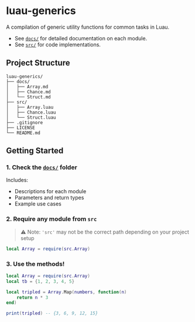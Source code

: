 # luau-generics

A compilation of generic utility functions for common tasks in Luau.

- See [`docs/`](docs/) for detailed documentation on each module.
- See [`src/`](src/) for code implementations.

## Project Structure

``` text
luau-generics/
├── docs/
│   ├── Array.md
│   ├── Chance.md
│   └── Struct.md
├── src/
│   ├── Array.luau
│   ├── Chance.luau
│   └── Struct.luau
├── .gitignore
├── LICENSE
└── README.md
```


## Getting Started

### 1. Check the [`docs/`](docs/) folder  

Includes:
- Descriptions for each module
- Parameters and return types
- Example use cases

### 2. Require any module from `src`

> ⚠️ Note: `'src'` may not be the correct path depending on your project setup

```lua
local Array = require(src.Array)
```

### 3. Use the methods!

```lua
local Array = require(src.Array)
local tb = {1, 2, 3, 4, 5}

local tripled = Array.Map(numbers, function(n)
	return n * 3
end)

print(tripled) -- {3, 6, 9, 12, 15}
```
